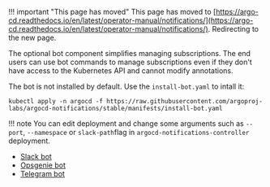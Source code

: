 <meta http-equiv="refresh" content="1; url='https://argo-cd.readthedocs.io/en/latest/operator-manual/notifications/'" />

!!! important "This page has moved"
    This page has moved to [https://argo-cd.readthedocs.io/en/latest/operator-manual/notifications/](https://argo-cd.readthedocs.io/en/latest/operator-manual/notifications/). Redirecting to the new page.

The optional bot component simplifies managing subscriptions. The end users can use bot commands to manage subscriptions
even if they don't have access to the Kubernetes API and cannot modify annotations. 

The bot is not installed by default. Use the `install-bot.yaml` to intall it:

```
kubectl apply -n argocd -f https://raw.githubusercontent.com/argoproj-labs/argocd-notifications/stable/manifests/install-bot.yaml
```

!!! note
    You can edit deployment and change some arguments such as `--port`, `--namespace` or `slack-path`flag in `argocd-notifications-controller` deployment.

* [Slack bot](./slack-bot.md)
* [Opsgenie bot](./opsgenie-bot.md)
* [Telegram bot](./telegram-bot.md)